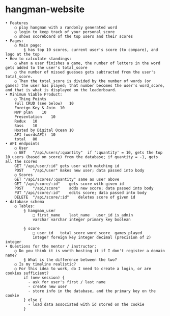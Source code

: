 # hangman-website

	• Features
		○ play hangman with a randomly generated word
		○ login to keep track of your personal score
		○ shows scoreboard of the top users and their scores
	• Pages:
		○ Main page:
			§ has top 10 scores, current user's score (to compare), and logo at the top
	• How to calculate standings:
		○ when a user finishes a game, the number of letters in the word gets added to the user's total_score
		○ the number of missed guesses gets subtracted from the user's total_score.
		○ Then the total_score is divided by the number of words (or games) the user has played; that number becomes the user's word_score, and that is what is displayed on the leaderboard.
	• Minimum Viable Product:
		○ Thing	Points
		Full CRUD (see below)	10
		Foreign Key & Join	10
		MVP plan	10
		Presentation	10
		Redux	10
		Sass	10
		Hosted by Digital Ocean	10
		API (wordsAPI)	10
		total	80
	• API endpoints
		○ User
		○ GET	"/api/users/:quantity"	if ':quantity' = 10, gets the top 10 users (based on score) from the database; if quantity = -1, gets all the scores
		GET	"/api/user/:id"	gets user with matching id
		POST	"/api/user"	makes new user; data passed into body
		○ Scores
		GET	"/api/scores/:quantity"	same as user above
		GET	"/api/score/:id"	gets score with given id
		POST	"/api/score"	adds new score; data passed into body
		PUT	"/api/score/:id"	edits score; data passed into body
		DELETE	"/api/score/:id"	deletes score of given id
	• database schema
		○ Tables:
			§ hangman_user
				□ first_name	last_name	user_id	is_admin
				varchar	varchar	integer primary key	boolean
				
			§ score
				□ user_id	total_score	word_score	games_played
				integer foreign key	integer	decimal (precision of 2)	integer
	• Questions for the mentor / instructor:
		○ Do you think it is worth hosting it if I don't register a domain name?
			§ What is the difference between the two?
		○ Is my timeline realistic?
		○ For this idea to work, do I need to create a login, or are cookies sufficient?
			if (new session) {
			  - ask for user's first / last name
			  - create new user
			  - store info in the database, and the primary key on the cookie
			} else {
			  - load data associated with id stored on the cookie
			}
